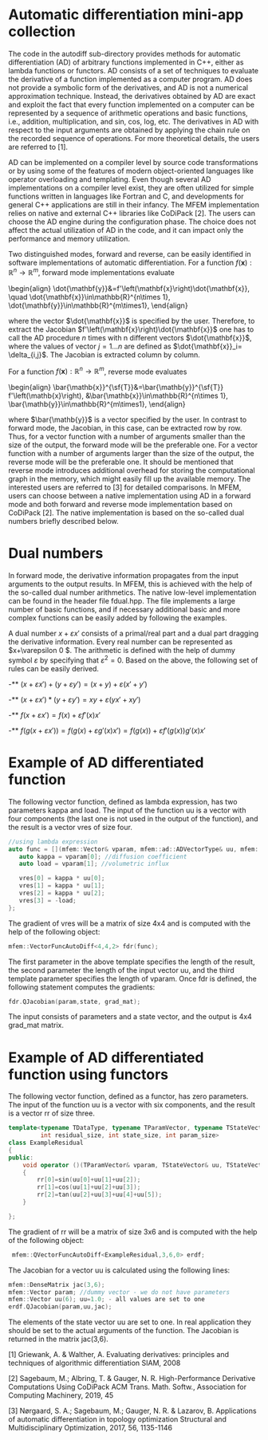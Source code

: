 # Automatic differentiation mini-app collection  

 

The code in the autodiff sub-directory provides methods for automatic differentiation (AD) of arbitrary functions implemented in C++, either as lambda functions or functors.  AD consists of a set of techniques to evaluate the derivative of a function implemented as a computer program. AD  does not provide a symbolic form of the derivatives, and AD is not a numerical approximation technique. Instead, the derivatives obtained by AD are exact and exploit the fact that every function implemented on a computer can be represented by a sequence of arithmetic operations and basic functions, i.e., addition, multiplication, and sin, cos, log, etc. The derivatives in AD with respect to the input arguments are obtained by applying the chain rule on the recorded sequence of operations. For more theoretical details, the users are referred to [1].


AD can be implemented on a compiler level by source code transformations or by using some of the features of modern object-oriented languages like operator overloading and templating. Even though several AD implementations on a compiler level exist, they are often utilized for simple functions written in languages like Fortran and C, and developments for general C++ applications are still in their infancy.  The MFEM implementation relies on native and external C++ libraries like CoDiPack [2].  The users can choose the AD engine during the configuration phase. The choice does not affect the actual utilization of AD  in the code, and it can impact only the performance and memory utilization. 


Two distinguished modes, forward and reverse, can be easily identified in software implementations of automatic differentiation.  For a function $f(\mathbf{x}):\mathbb{R}^n \rightarrow\mathbb{R}^m$, forward mode implementations evaluate

\begin{align}
\dot{\mathbf{y}}&=f'\left(\mathbf{x}\right)\dot{\mathbf{x}}, \quad \dot{\mathbf{x}}\in\mathbb{R}^{n\times 1}, \dot{\mathbf{y}}\in\mathbb{R}^{m\times1},
\end{align}

where the vector $\dot{\mathbf{x}}$ is specified by the user. Therefore, to extract the Jacobian $f'\left(\mathbf{x}\right)\dot{\mathbf{x}}$ one has to call the AD procedure $n$ times with n different vectors $\dot{\mathbf{x}}$, where the values of  vector $j=1\dots n$ are defined as $\dot{\mathbf{x}}_i= \delta_{i,j}$. The Jacobian is extracted column by column. 

For a function $f(\mathbf{x}):\mathbb{R}^n \rightarrow\mathbb{R}^m$, reverse mode evaluates

\begin{align}
\bar{\mathb{x}}^{\sf{T}}&=\bar{\mathb{y}}^{\sf{T}} f'\left(\mathb{x}\right), &\bar{\mathb{x}}\in\mathbb{R}^{n\times 1}, \bar{\mathb{y}}\in\mathbb{R}^{m\times1},
\end{align}

where $\bar{\mathb{y}}$ is a vector specified by the user. In contrast to forward mode, the Jacobian, in this case, can be extracted row by row. Thus, for a vector function with a number of arguments smaller than the size of the output, the forward mode will be the preferable one. For a vector function with a number of arguments larger than the size of the output, the reverse mode will be the preferable one. It should be mentioned that reverse mode introduces additional overhead for storing the computational graph in the memory, which might easily fill up the available memory. The interested users are referred to [3] for detailed comparisons. In MFEM, users can choose between a native implementation using AD in a forward mode and both forward and reverse mode implementation based on CoDiPack [2]. The native implementation is based on the so-called dual numbers briefly described below.  

# Dual numbers

In forward mode, the derivative information propagates from the input arguments to the output results. In MFEM, this is achieved with the help of the so-called dual number arithmetics. The native low-level implementation can be found in the header file fdual.hpp.  The file implements a large number of basic functions, and if necessary additional basic and more complex functions can be easily added by following the examples. 


A dual number  $x+\varepsilon x'$ consists of a primal/real part and a dual part dragging the derivative information. Every real number can be represented as $x+\varepsilon 0 $. The arithmetic is defined with the help of dummy symbol $\varepsilon$ by specifying that $\varepsilon^2=0$. Based on the above, the following set of rules can be easily derived.


-** $\left(x+\varepsilon x'\right)+\left(y+\varepsilon y'\right)=\left(x+y\right)+\varepsilon\left(x'+y'\right)$ 

-** $\left(x+\varepsilon x'\right)*\left(y+\varepsilon y'\right)=xy+\varepsilon\left(yx'+xy'\right)$

-** $f\left(x+\varepsilon x'\right)=f\left(x\right)+\varepsilon f'\left(x\right)x'$

-** $f\left(g \left(x+\varepsilon x'\right) \right)= f\left(g \left(x\right)+\varepsilon g'\left(x\right) x'\right) = f\left(g \left(x \right)\right)+\varepsilon f'\left(g \left(x \right)\right) g'\left(x\right) x'$ 


# Example of AD differentiated function 

The following vector function, defined as lambda expression, has two parameters kappa and load. The input of the function uu is a vector with four components (the last one is not used in the output of the function), and the result is a vector vres of size four.

```c++
//using lambda expression
auto func = [](mfem::Vector& vparam, mfem::ad::ADVectorType& uu, mfem::ad::ADVectorType& vres) {
   auto kappa = vparam[0]; //diffusion coefficient
   auto load = vparam[1]; //volumetric influx

   vres[0] = kappa * uu[0];
   vres[1] = kappa * uu[1];
   vres[2] = kappa * uu[2];
   vres[3] = -load;
};
```
The gradient of vres will be a matrix of size 4x4 and is computed with the help of the following object:
```c++
mfem::VectorFuncAutoDiff<4,4,2> fdr(func);
```
The first parameter in the above template specifies the length of the result, the second parameter the length of the input vector uu, and the third template parameter specifies the length of vparam. Once fdr is defined, the following statement computes the gradients:
```c++
fdr.QJacobian(param,state, grad_mat);
```
The input consists of parameters and a state vector, and the output is 4x4 grad_mat matrix. 

# Example of AD differentiated function using functors

The following vector function, defined as a functor, has zero parameters. The input of the function uu is a vector with six components, and the result is a vector rr of size three.

```c++
template<typename TDataType, typename TParamVector, typename TStateVector,
         int residual_size, int state_size, int param_size>
class ExampleResidual
{
public:
    void operator ()(TParamVector& vparam, TStateVector& uu, TStateVector& rr)
    {
        rr[0]=sin(uu[0]+uu[1]+uu[2]);
        rr[1]=cos(uu[1]+uu[2]+uu[3]);
        rr[2]=tan(uu[2]+uu[3]+uu[4]+uu[5]);
    }

};
```

The gradient of rr will be a matrix of size 3x6 and is computed with the help of the following object:
```c++
 mfem::QVectorFuncAutoDiff<ExampleResidual,3,6,0> erdf;
```

The Jacobian for a vector uu is calculated using the following lines:
```c++
mfem::DenseMatrix jac(3,6);
mfem::Vector param; //dummy vector - we do not have parameters
mfem::Vector uu(6); uu=1.0; - all values are set to one 
erdf.QJacobian(param,uu,jac);
```
The elements of the state vector uu are set to one. In real application they should be set to the actual arguments of the function. The Jacobian is returned in the matrix jac(3,6).




[1] Griewank, A. & Walther, A. Evaluating derivatives: principles and techniques of algorithmic differentiation SIAM, 2008

[2] Sagebaum, M.; Albring, T. & Gauger, N. R. High-Performance Derivative Computations Using CoDiPack ACM Trans. Math. Softw., Association for Computing Machinery, 2019, 45

[3] Nørgaard, S. A.; Sagebaum, M.; Gauger, N. R. & Lazarov, B. Applications of automatic differentiation in topology optimization Structural and Multidisciplinary Optimization, 2017, 56, 1135-1146
